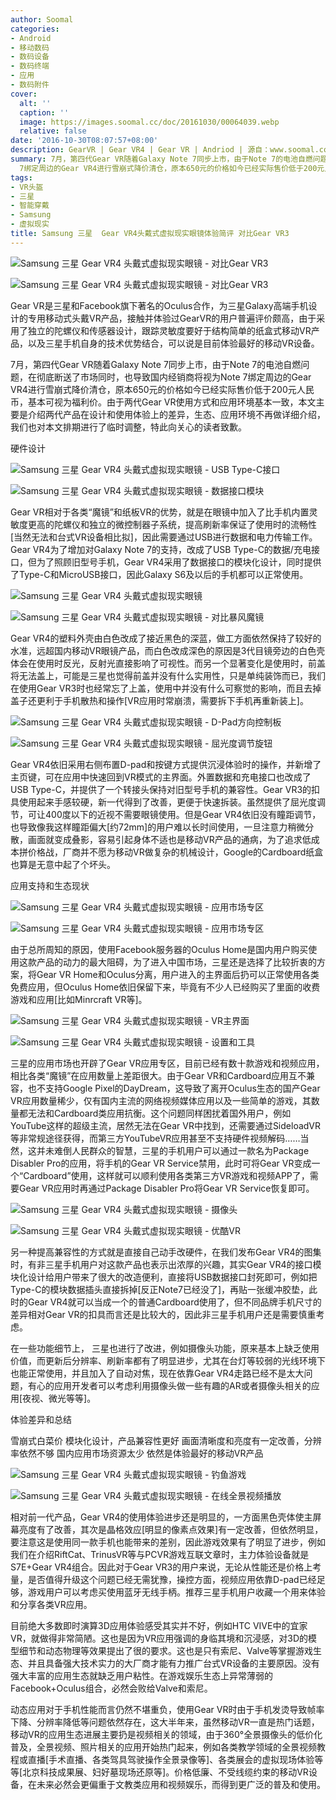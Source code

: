 ```yaml
---
author: Soomal
categories:
- Android
- 移动数码
- 数码设备
- 数码终端
- 应用
- 数码附件
cover:
  alt: ''
  caption: ''
  image: https://images.soomal.cc/doc/20161030/00064039.webp
  relative: false
date: '2016-10-30T08:07:57+08:00'
description: GearVR | Gear VR4 | Gear VR | Andriod | 源自：www.soomal.com | 版权：原创 |  平均/总评分：08.83/53
summary: 7月，第四代Gear VR随着Galaxy Note 7同步上市，由于Note 7的电池自燃问题，在彻底断送了市场同时，也导致国内经销商将视为Note
  7绑定周边的Gear VR4进行雪崩式降价清仓，原本650元的价格如今已经实际售价低于200元人民币，基本可视为福利价。
tags:
- VR头盔
- 三星
- 智能穿戴
- Samsung
- 虚拟现实
title: Samsung 三星  Gear VR4头戴式虚拟现实眼镜体验简评 对比Gear VR3
---
```


![Samsung 三星 Gear VR4 头戴式虚拟现实眼镜 - 对比Gear VR3](https://images.soomal.cc/doc/20161005/00063619_01.webp)



![Samsung 三星 Gear VR4 头戴式虚拟现实眼镜 - 对比Gear VR3](https://images.soomal.cc/doc/20161005/00063620_01.webp)



Gear VR是三星和Facebook旗下著名的Oculus合作，为三星Galaxy高端手机设计的专用移动式头戴VR产品，接触并体验过GearVR的用户普遍评价颇高，由于采用了独立的陀螺仪和传感器设计，跟踪灵敏度要好于结构简单的纸盒式移动VR产品，以及三星手机自身的技术优势结合，可以说是目前体验最好的移动VR设备。



7月，第四代Gear VR随着Galaxy Note 7同步上市，由于Note 7的电池自燃问题，在彻底断送了市场同时，也导致国内经销商将视为Note 7绑定周边的Gear VR4进行雪崩式降价清仓，原本650元的价格如今已经实际售价低于200元人民币，基本可视为福利价。由于两代Gear VR使用方式和应用环境基本一致，本文主要是介绍两代产品在设计和使用体验上的差异，生态、应用环境不再做详细介绍，我们也对本文排期进行了临时调整，特此向关心的读者致歉。



硬件设计



![Samsung 三星 Gear VR4 头戴式虚拟现实眼镜 - USB Type-C接口](https://images.soomal.cc/doc/20161005/00063609_01.webp)



![Samsung 三星 Gear VR4 头戴式虚拟现实眼镜 - 数据接口模块](https://images.soomal.cc/doc/20161005/00063613_01.webp)



Gear VR相对于各类“魔镜”和纸板VR的优势，就是在眼镜中加入了比手机内置灵敏度更高的陀螺仪和独立的微控制器子系统，提高刷新率保证了使用时的流畅性[当然无法和台式VR设备相比拟]，因此需要通过USB进行数据和电力传输工作。Gear VR4为了增加对Galaxy Note 7的支持，改成了USB Type-C的数据/充电接口，但为了照顾旧型号手机，Gear VR4采用了数据接口的模块化设计，同时提供了Type-C和MicroUSB接口，因此Galaxy S6及以后的手机都可以正常使用。



![Samsung 三星 Gear VR4 头戴式虚拟现实眼镜](https://images.soomal.cc/doc/20161005/00063598_01.webp)



![Samsung 三星 Gear VR4 头戴式虚拟现实眼镜 - 对比暴风魔镜](https://images.soomal.cc/doc/20161005/00063621_01.webp)



Gear VR4的塑料外壳由白色改成了接近黑色的深蓝，做工方面依然保持了较好的水准，远超国内移动VR眼镜产品，而白色改成深色的原因是3代目镜旁边的白色壳体会在使用时反光，反射光直接影响了可视性。而另一个显著变化是使用时，前盖将无法盖上，可能是三星也觉得前盖并没有什么实用性，只是单纯装饰而已，我们在使用Gear VR3时也经常忘了上盖，使用中并没有什么可察觉的影响，而且去掉盖子还更利于手机散热和操作[VR应用时常崩溃，需要拆下手机再重新装上]。



![Samsung 三星 Gear VR4 头戴式虚拟现实眼镜 - D-Pad方向控制板](https://images.soomal.cc/doc/20161005/00063602_01.webp)



![Samsung 三星 Gear VR4 头戴式虚拟现实眼镜 - 屈光度调节旋钮](https://images.soomal.cc/doc/20161005/00063600_01.webp)



Gear VR4依旧采用右侧布置D-pad和按键方式提供沉浸体验时的操作，并新增了主页键，可在应用中快速回到VR模式的主界面。外置数据和充电接口也改成了USB Type-C，并提供了一个转接头保持对旧型号手机的兼容性。Gear VR3的扣具使用起来手感较硬，新一代得到了改善，更便于快速拆装。虽然提供了屈光度调节，可让400度以下的近视不需要眼镜使用。但是Gear VR4依旧没有瞳距调节，也导致像我这样瞳距偏大[约72mm]的用户难以长时间使用，一旦注意力稍微分散，画面就变成叠影，容易引起身体不适也是移动VR产品的通病，为了追求低成本拼价格战，厂商并不愿为移动VR做复杂的机械设计，Google的Cardboard纸盒也算是无意中起了个坏头。



应用支持和生态现状



![Samsung 三星 Gear VR4 头戴式虚拟现实眼镜 - 应用市场专区](https://images.soomal.cc/doc/20161030/00064031_01.webp)



![Samsung 三星 Gear VR4 头戴式虚拟现实眼镜 - 应用市场专区](https://images.soomal.cc/doc/20161030/00064032_01.webp)



由于总所周知的原因，使用Facebook服务器的Oculus Home是国内用户购买使用这款产品的动力的最大阻碍，为了进入中国市场，三星还是选择了比较折衷的方案，将Gear VR Home和Oculus分离，用户进入的主界面后扔可以正常使用各类免费应用，但Oculus Home依旧保留下来，毕竟有不少人已经购买了里面的收费游戏和应用[比如Minrcraft VR等]。



![Samsung 三星 Gear VR4 头戴式虚拟现实眼镜 - VR主界面](https://images.soomal.cc/doc/20161030/00064033_01.webp)



![Samsung 三星 Gear VR4 头戴式虚拟现实眼镜 - 设置和工具](https://images.soomal.cc/doc/20161030/00064034_01.webp)



三星的应用市场也开辟了Gear VR应用专区，目前已经有数十款游戏和视频应用，相比各类“魔镜”在应用数量上差距很大。由于Gear VR和Cardboard应用互不兼容，也不支持Google Pixel的DayDream，这导致了离开Oculus生态的国产Gear VR应用数量稀少，仅有国内主流的网络视频媒体应用以及一些简单的游戏，其数量都无法和Cardboard类应用抗衡。这个问题同样困扰着国外用户，例如YouTube这样的超级主流，居然无法在Gear VR中找到，还需要通过SideloadVR等非常规途径获得，而第三方YouTubeVR应用甚至不支持硬件视频解码……当然，这并未难倒人民群众的智慧，三星的手机用户可以通过一款名为Package Disabler Pro的应用，将手机的Gear VR Service禁用，此时可将Gear VR变成一个“Cardboard”使用，这样就可以顺利使用各类第三方VR游戏和视频APP了，需要Gear VR应用时再通过Package Disabler Pro将Gear VR Service恢复即可。



![Samsung 三星 Gear VR4 头戴式虚拟现实眼镜 - 摄像头](https://images.soomal.cc/doc/20161030/00064035_01.webp)



![Samsung 三星 Gear VR4 头戴式虚拟现实眼镜 - 优酷VR](https://images.soomal.cc/doc/20161030/00064036_01.webp)



另一种提高兼容性的方式就是直接自己动手改硬件，在我们发布Gear VR4的图集时，有非三星手机用户对这款产品也表示出浓厚的兴趣，其实Gear VR4的接口模块化设计给用户带来了很大的改造便利，直接将USB数据接口封死即可，例如把Type-C的模块数据插头直接拆掉[反正Note7已经没了]，再贴一张缓冲胶垫，此时的Gear VR4就可以当成一个的普通Cardboard使用了，但不同品牌手机尺寸的差异相对Gear VR的扣具而言还是比较大的，因此非三星手机用户还是需要慎重考虑。



在一些功能细节上， 三星也进行了改进，例如摄像头功能，原来基本上缺乏使用价值，而更新后分辨率、刷新率都有了明显进步，尤其在台灯等较弱的光线环境下也能正常使用，并且加入了自动对焦，现在依靠Gear VR4走路已经不是太大问题，有心的应用开发者可以考虑利用摄像头做一些有趣的AR或者摄像头相关的应用[夜视、微光等等]。



体验差异和总结



雪崩式白菜价
  模块化设计，产品兼容性更好
  画面清晰度和亮度有一定改善，分辨率依然不够
  国内应用市场资源太少
  依然是体验最好的移动VR产品



![Samsung 三星 Gear VR4 头戴式虚拟现实眼镜 - 钓鱼游戏](https://images.soomal.cc/doc/20161030/00064037_01.webp)



![Samsung 三星 Gear VR4 头戴式虚拟现实眼镜 - 在线全景视频播放](https://images.soomal.cc/doc/20161030/00064038_01.webp)



相对前一代产品，Gear VR4的使用体验进步还是明显的，一方面黑色壳体使主屏幕亮度有了改善，其次是晶格效应[明显的像素点效果]有一定改善，但依然明显，要注意这是使用同一款手机也能带来的差别，因此游戏效果有了明显了进步，例如我们在介绍RiftCat、TrinusVR等与PCVR游戏互联文章时，主力体验设备就是S7E+Gear VR4组合。因此对于Gear VR3的用户来说，无论从性能还是价格上考量，是否值得升级这个问题已经无需犹豫，操控方面，视频应用依靠D-pad已经足够，游戏用户可以考虑买使用蓝牙无线手柄。推荐三星手机用户收藏一个用来体验和分享各类VR应用。



目前绝大多数即时演算3D应用体验感受其实并不好，例如HTC VIVE中的宜家VR，就做得非常简陋。这也是因为VR应用强调的身临其境和沉浸感，对3D的模型细节和动态物理等效果提出了很的要求。这也是只有索尼、Valve等掌握游戏生态、并且具备强大技术实力的大厂商才能有力推广台式VR设备的主要原因。没有强大丰富的应用生态就缺乏用户粘性。在游戏娱乐生态上异常薄弱的Facebook+Oculus组合，必然会败给Valve和索尼。



动态应用对于手机性能而言仍然不堪重负，使用Gear VR时由于手机发烫导致帧率下降、分辨率降低等问题依然存在，这大半年来，虽然移动VR一直是热门话题，移动VR的应用生态进展主要扔是视频相关的领域，由于360°全景摄像头的低价化普及，全景视频、照片相关的应用开始热门起来，例如各类教学领域的全景视频教程或直播[手术直播、各类驾具驾驶操作全景录像等]、各类展会的虚拟现场体验等等[北京科技成果展、妇好墓现场还原等]。价格低廉、不受线缆约束的移动VR设备，在未来必然会更偏重于文教类应用和视频娱乐，而得到更广泛的普及和使用。